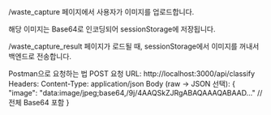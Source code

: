 /waste_capture 페이지에서 사용자가 이미지를 업로드합니다.

해당 이미지는 Base64로 인코딩되어 sessionStorage에 저장됩니다.

/waste_capture_result 페이지가 로드될 때, sessionStorage에서 이미지를 꺼내서 백엔드로 전송합니다.

Postman으로 요청하는 법
POST 요청
URL: http://localhost:3000/api/classify
Headers: Content-Type: application/json
Body (raw → JSON 선택): {
  "image": "data:image/jpeg;base64,/9j/4AAQSkZJRgABAQAAAQABAAD..."  // 전체 Base64 포함
}

